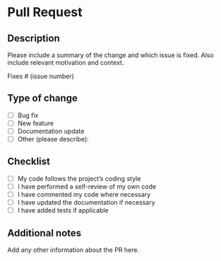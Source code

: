 # Pull Request

## Description

Please include a summary of the change and which issue is fixed. Also include relevant motivation and context.

Fixes # (issue number)

## Type of change

- [ ] Bug fix
- [ ] New feature
- [ ] Documentation update
- [ ] Other (please describe):

## Checklist

- [ ] My code follows the project’s coding style
- [ ] I have performed a self-review of my own code
- [ ] I have commented my code where necessary
- [ ] I have updated the documentation if necessary
- [ ] I have added tests if applicable

## Additional notes

Add any other information about the PR here.
